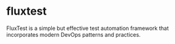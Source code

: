 # fluxtest
FluxTest is a simple but effective test automation framework that incorporates modern DevOps patterns and practices. 
